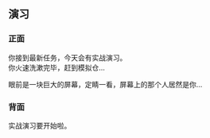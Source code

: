 ## 演习

### 正面
你接到最新任务，今天会有实战演习。  
你火速洗漱完毕，赶到模拟仓...  

眼前是一块巨大的屏幕，定睛一看，屏幕上的那个人居然是你... 

### 背面
实战演习要开始啦。